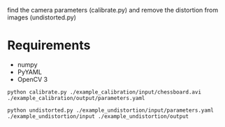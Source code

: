 find the camera parameters (calibrate.py)
and remove the distortion from images (undistorted.py)

# Requirements #
- numpy
- PyYAML
- OpenCV 3

```
python calibrate.py ./example_calibration/input/chessboard.avi ./example_calibration/output/parameters.yaml

```

```
python undistorted.py ./example_undistortion/input/parameters.yaml ./example_undistortion/input ./example_undistortion/output

```

